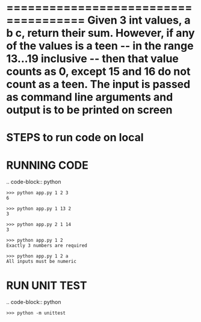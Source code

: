 =====================================
Given 3 int values, a b c, return their sum. However, if any of the values is a teen -- in the range 13...19 inclusive -- then that value counts as 0, except 15 and 16 do not count as a teen. The input is passed as command line arguments and output is to be printed on screen
=====================================


STEPS to run code on local
==========================


RUNNING CODE
=============

.. code-block:: python

    >>> python app.py 1 2 3
    6

    >>> python app.py 1 13 2
    3

    >>> python app.py 2 1 14
    3

    >>> python app.py 1 2
    Exactly 3 numbers are required

    >>> python app.py 1 2 a
    All inputs must be numeric

RUN UNIT TEST
=============

.. code-block:: python

    >>> python -m unittest